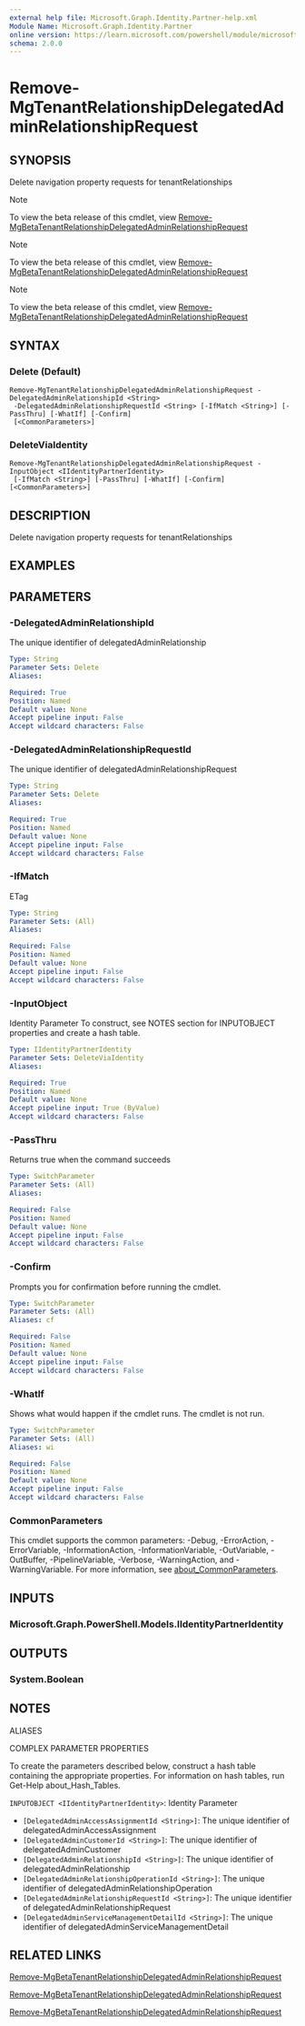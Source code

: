 ```yaml
---
external help file: Microsoft.Graph.Identity.Partner-help.xml
Module Name: Microsoft.Graph.Identity.Partner
online version: https://learn.microsoft.com/powershell/module/microsoft.graph.identity.partner/remove-mgtenantrelationshipdelegatedadminrelationshiprequest
schema: 2.0.0
---
```


# Remove-MgTenantRelationshipDelegatedAdminRelationshipRequest

## SYNOPSIS
Delete navigation property requests for tenantRelationships

> [!NOTE]
> To view the beta release of this cmdlet, view [Remove-MgBetaTenantRelationshipDelegatedAdminRelationshipRequest](/powershell/module/Microsoft.Graph.Beta.Identity.Partner/Remove-MgBetaTenantRelationshipDelegatedAdminRelationshipRequest?view=graph-powershell-beta)

> [!NOTE]
> To view the beta release of this cmdlet, view [Remove-MgBetaTenantRelationshipDelegatedAdminRelationshipRequest](/powershell/module/Microsoft.Graph.Beta.Identity.Partner/Remove-MgBetaTenantRelationshipDelegatedAdminRelationshipRequest?view=graph-powershell-beta)

> [!NOTE]
> To view the beta release of this cmdlet, view [Remove-MgBetaTenantRelationshipDelegatedAdminRelationshipRequest](/powershell/module/Microsoft.Graph.Beta.Identity.Partner/Remove-MgBetaTenantRelationshipDelegatedAdminRelationshipRequest?view=graph-powershell-beta)

## SYNTAX

### Delete (Default)
```
Remove-MgTenantRelationshipDelegatedAdminRelationshipRequest -DelegatedAdminRelationshipId <String>
 -DelegatedAdminRelationshipRequestId <String> [-IfMatch <String>] [-PassThru] [-WhatIf] [-Confirm]
 [<CommonParameters>]
```

### DeleteViaIdentity
```
Remove-MgTenantRelationshipDelegatedAdminRelationshipRequest -InputObject <IIdentityPartnerIdentity>
 [-IfMatch <String>] [-PassThru] [-WhatIf] [-Confirm] [<CommonParameters>]
```

## DESCRIPTION
Delete navigation property requests for tenantRelationships

## EXAMPLES

## PARAMETERS

### -DelegatedAdminRelationshipId
The unique identifier of delegatedAdminRelationship

```yaml
Type: String
Parameter Sets: Delete
Aliases:

Required: True
Position: Named
Default value: None
Accept pipeline input: False
Accept wildcard characters: False
```

### -DelegatedAdminRelationshipRequestId
The unique identifier of delegatedAdminRelationshipRequest

```yaml
Type: String
Parameter Sets: Delete
Aliases:

Required: True
Position: Named
Default value: None
Accept pipeline input: False
Accept wildcard characters: False
```

### -IfMatch
ETag

```yaml
Type: String
Parameter Sets: (All)
Aliases:

Required: False
Position: Named
Default value: None
Accept pipeline input: False
Accept wildcard characters: False
```

### -InputObject
Identity Parameter
To construct, see NOTES section for INPUTOBJECT properties and create a hash table.

```yaml
Type: IIdentityPartnerIdentity
Parameter Sets: DeleteViaIdentity
Aliases:

Required: True
Position: Named
Default value: None
Accept pipeline input: True (ByValue)
Accept wildcard characters: False
```

### -PassThru
Returns true when the command succeeds

```yaml
Type: SwitchParameter
Parameter Sets: (All)
Aliases:

Required: False
Position: Named
Default value: None
Accept pipeline input: False
Accept wildcard characters: False
```

### -Confirm
Prompts you for confirmation before running the cmdlet.

```yaml
Type: SwitchParameter
Parameter Sets: (All)
Aliases: cf

Required: False
Position: Named
Default value: None
Accept pipeline input: False
Accept wildcard characters: False
```

### -WhatIf
Shows what would happen if the cmdlet runs.
The cmdlet is not run.

```yaml
Type: SwitchParameter
Parameter Sets: (All)
Aliases: wi

Required: False
Position: Named
Default value: None
Accept pipeline input: False
Accept wildcard characters: False
```

### CommonParameters
This cmdlet supports the common parameters: -Debug, -ErrorAction, -ErrorVariable, -InformationAction, -InformationVariable, -OutVariable, -OutBuffer, -PipelineVariable, -Verbose, -WarningAction, and -WarningVariable. For more information, see [about_CommonParameters](http://go.microsoft.com/fwlink/?LinkID=113216).

## INPUTS

### Microsoft.Graph.PowerShell.Models.IIdentityPartnerIdentity
## OUTPUTS

### System.Boolean
## NOTES

ALIASES

COMPLEX PARAMETER PROPERTIES

To create the parameters described below, construct a hash table containing the appropriate properties. For information on hash tables, run Get-Help about_Hash_Tables.


`INPUTOBJECT <IIdentityPartnerIdentity>`: Identity Parameter
  - `[DelegatedAdminAccessAssignmentId <String>]`: The unique identifier of delegatedAdminAccessAssignment
  - `[DelegatedAdminCustomerId <String>]`: The unique identifier of delegatedAdminCustomer
  - `[DelegatedAdminRelationshipId <String>]`: The unique identifier of delegatedAdminRelationship
  - `[DelegatedAdminRelationshipOperationId <String>]`: The unique identifier of delegatedAdminRelationshipOperation
  - `[DelegatedAdminRelationshipRequestId <String>]`: The unique identifier of delegatedAdminRelationshipRequest
  - `[DelegatedAdminServiceManagementDetailId <String>]`: The unique identifier of delegatedAdminServiceManagementDetail

## RELATED LINKS
[Remove-MgBetaTenantRelationshipDelegatedAdminRelationshipRequest](/powershell/module/Microsoft.Graph.Beta.Identity.Partner/Remove-MgBetaTenantRelationshipDelegatedAdminRelationshipRequest?view=graph-powershell-beta)

[Remove-MgBetaTenantRelationshipDelegatedAdminRelationshipRequest](/powershell/module/Microsoft.Graph.Beta.Identity.Partner/Remove-MgBetaTenantRelationshipDelegatedAdminRelationshipRequest?view=graph-powershell-beta)

[Remove-MgBetaTenantRelationshipDelegatedAdminRelationshipRequest](/powershell/module/Microsoft.Graph.Beta.Identity.Partner/Remove-MgBetaTenantRelationshipDelegatedAdminRelationshipRequest?view=graph-powershell-beta)

